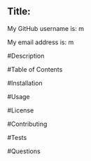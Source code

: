 

  ## Title: 
  
  My GitHub username is:
   m

  My email address is:
   m

  #Description

  #Table of Contents

  #Installation

  #Usage

  #License

  #Contributing

  #Tests

  #Questions
